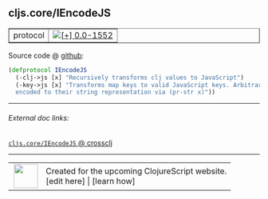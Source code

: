 ## cljs.core/IEncodeJS



 <table border="1">
<tr>
<td>protocol</td>
<td><a href="https://github.com/cljsinfo/cljs-api-docs/tree/0.0-1552"><img valign="middle" alt="[+] 0.0-1552" title="Added in 0.0-1552" src="https://img.shields.io/badge/+-0.0--1552-lightgrey.svg"></a> </td>
</tr>
</table>









Source code @ [github](https://github.com/clojure/clojurescript/blob/r1843/src/cljs/cljs/core.cljs#L7009-L7012):

```clj
(defprotocol IEncodeJS
  (-clj->js [x] "Recursively transforms clj values to JavaScript")
  (-key->js [x] "Transforms map keys to valid JavaScript keys. Arbitrary keys are
  encoded to their string representation via (pr-str x)"))
```

<!--
Repo - tag - source tree - lines:

 <pre>
clojurescript @ r1843
└── src
    └── cljs
        └── cljs
            └── <ins>[core.cljs:7009-7012](https://github.com/clojure/clojurescript/blob/r1843/src/cljs/cljs/core.cljs#L7009-L7012)</ins>
</pre>

-->

---



###### External doc links:

[`cljs.core/IEncodeJS` @ crossclj](http://crossclj.info/fun/cljs.core.cljs/IEncodeJS.html)<br>

---

 <table>
<tr><td>
<img valign="middle" align="right" width="48px" src="http://i.imgur.com/Hi20huC.png">
</td><td>
Created for the upcoming ClojureScript website.<br>
[edit here] | [learn how]
</td></tr></table>

[edit here]:https://github.com/cljsinfo/cljs-api-docs/blob/master/cljsdoc/cljs.core/IEncodeJS.cljsdoc
[learn how]:https://github.com/cljsinfo/cljs-api-docs/wiki/cljsdoc-files

<!--

This information was too distracting to show to readers, but I'll leave it
commented here since it is helpful to:

- pretty-print the data used to generate this document
- and show how to retrieve that data



The API data for this symbol:

```clj
{:ns "cljs.core",
 :name "IEncodeJS",
 :type "protocol",
 :full-name-encode "cljs.core/IEncodeJS",
 :source {:code "(defprotocol IEncodeJS\n  (-clj->js [x] \"Recursively transforms clj values to JavaScript\")\n  (-key->js [x] \"Transforms map keys to valid JavaScript keys. Arbitrary keys are\n  encoded to their string representation via (pr-str x)\"))",
          :title "Source code",
          :repo "clojurescript",
          :tag "r1843",
          :filename "src/cljs/cljs/core.cljs",
          :lines [7009 7012]},
 :methods [{:name "-clj->js",
            :signature ["[x]"],
            :docstring "Recursively transforms clj values to JavaScript"}
           {:name "-key->js",
            :signature ["[x]"],
            :docstring "Transforms map keys to valid JavaScript keys. Arbitrary keys are\n  encoded to their string representation via (pr-str x)"}],
 :full-name "cljs.core/IEncodeJS",
 :history [["+" "0.0-1552"]]}

```

Retrieve the API data for this symbol:

```clj
;; from Clojure REPL
(require '[clojure.edn :as edn])
(-> (slurp "https://raw.githubusercontent.com/cljsinfo/cljs-api-docs/catalog/cljs-api.edn")
    (edn/read-string)
    (get-in [:symbols "cljs.core/IEncodeJS"]))
```

-->
